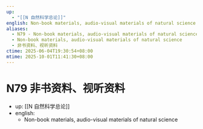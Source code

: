 ```yaml
---
up:
  - "[[N 自然科学总论]]"
english: Non-book materials, audio-visual materials of natural science
aliases:
  - N79 - Non-book materials, audio-visual materials of natural science
  - Non-book materials, audio-visual materials of natural science
  - 非书资料、视听资料
ctime: 2025-06-04T19:30:54+08:00
mtime: 2025-10-01T11:41:30+08:00
---
```


# N79 非书资料、视听资料

- up: [[N 自然科学总论]]
- english:
	- Non-book materials, audio-visual materials of natural science
